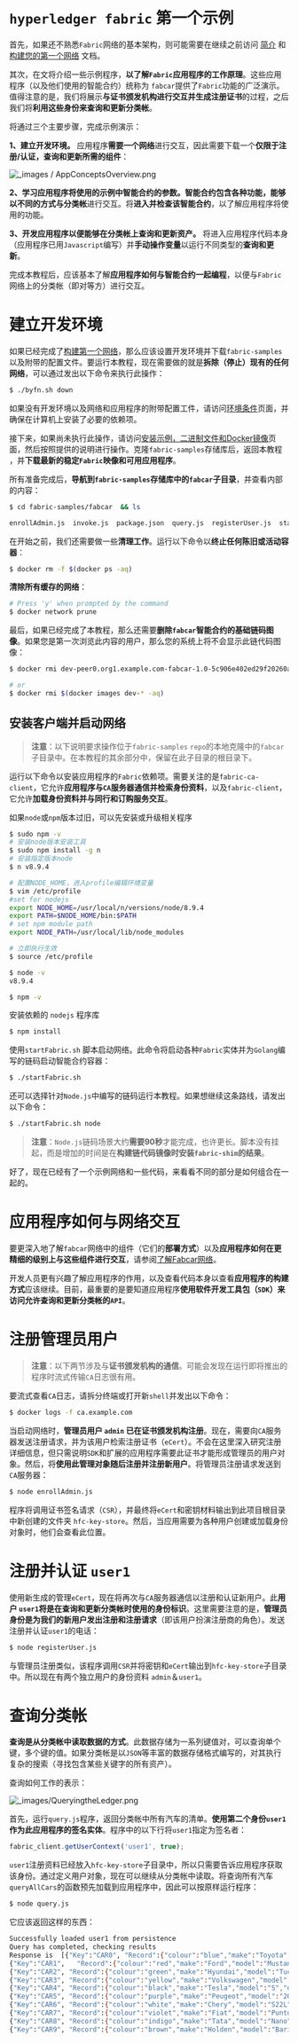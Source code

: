 # `hyperledger fabric` 第一个示例

首先，如果还不熟悉`Fabric`网络的基本架构，则可能需要在继续之前访问 [简介](https://hyperledger-fabric.readthedocs.io/en/latest/blockchain.html) 和 [构建您的第一个网络](https://hyperledger-fabric.readthedocs.io/en/latest/build_network.html) 文档。

其次，在文将介绍一些示例程序，**以了解`Fabric`应用程序的工作原理**。这些应用程序（以及他们使用的智能合约）统称为 `fabcar`提供了`Fabric`功能的广泛演示。值得注意的是，我们将展示**与证书颁发机构进行交互并生成注册证书**的过程，之后我们将**利用这些身份来查询和更新分类帐**。

将通过三个主要步骤，完成示例演示：

**1、建立开发环境。** 应用程序**需要一个网络**进行交互，因此需要下载一个**仅限于注册/认证，查询和更新所需的组件**：

![_images / AppConceptsOverview.png](https://hyperledger-fabric.readthedocs.io/en/latest/_images/AppConceptsOverview.png)

**2、学习应用程序将使用的示例中智能合约的参数。**智能合约包含各种功能，能够以不同的方式**与分类帐**进行交互。将**进入并检查该智能合约**，以了解应用程序将使用的功能。

**3、开发应用程序以便能够在分类帐上查询和更新资产。** 将进入应用程序代码本身（应用程序已用`Javascript`编写）并**手动操作变量**以运行不同类型的**查询和更新**。

完成本教程后，应该基本了解**应用程序如何与智能合约一起编程**，以便与`Fabric`网络上的分类帐（即对等方）进行交互。

# 建立开发环境

如果已经完成了[构建第一个网络](hyperledger%20fabric%20建立你的第一个网络.md)，那么应该设置开发环境并下载`fabric-samples`以及附带的配置文件。要运行本教程，现在需要做的就是**拆除（停止）现有的任何网络**，可以通过发出以下命令来执行此操作：

```sh
$ ./byfn.sh down
```

如果没有开发环境以及网络和应用程序的附带配置工件，请访问[环境条件](hyperledger%20fabric%20入门.md)页面，并确保在计算机上安装了必要的依赖项。

接下来，如果尚未执行此操作，请访问[安装示例，二进制文件和Docker镜像](hyperledger%20fabric%20入门.md)页面，然后按照提供的说明进行操作。克隆`fabric-samples`存储库后，返回本教程 ，并**下载最新的稳定`Fabric`映像和可用应用程序**。

所有准备完成后，**导航到`fabric-samples`存储库中的`fabcar`子目录**，并查看内部的内容：

```sh
$ cd fabric-samples/fabcar  && ls

enrollAdmin.js  invoke.js  package.json  query.js  registerUser.js  startFabric.sh
```

在开始之前，我们还需要做一些**清理工作**。运行以下命令以**终止任何陈旧或活动容器**：

```sh
$ docker rm -f $(docker ps -aq)
```

**清除所有缓存的网络**：

```sh
# Press 'y' when prompted by the command
$ docker network prune
```

最后，如果已经完成了本教程，那么还需要**删除`fabcar`智能合约的基础链码图像**。如果您是第一次浏览此内容的用户，那么您的系统上将不会显示此链代码图像：

```sh
$ docker rmi dev-peer0.org1.example.com-fabcar-1.0-5c906e402ed29f20260ae42283216aa75549c571e2e380f3615826365d8269ba

# or
$ docker rmi $(docker images dev-* -aq)
```

## 安装客户端并启动网络

> **注意**：以下说明要求操作位于`fabric-samples` `repo`的本地克隆中的`fabcar`子目录中。在本教程的其余部分中，保留在此子目录的根目录下。

运行以下命令以安装应用程序的`Fabric`依赖项。需要关注的是`fabric-ca-client`，它允许**应用程序与`CA`服务器通信并检索身份资料**，以及`fabric-client`，它允许**加载身份资料并与同行和订购服务交互**。

如果`node`或`npm`版本过旧，可以先安装或升级相关程序

```sh
$ sudo npm -v
# 安装node版本安装工具
$ sudo npm install -g n
# 安装指定版本node
$ n v8.9.4

# 配置NODE_HOME，进入profile编辑环境变量
$ vim /etc/profile
#set for nodejs
export NODE_HOME=/usr/local/n/versions/node/8.9.4
export PATH=$NODE_HOME/bin:$PATH
# set npm module path
export NODE_PATH=/usr/local/lib/node_modules

# 立即执行生效
$ source /etc/profile

$ node -v
v8.9.4 

$ npm -v
```

安装依赖的 `nodejs` 程序库

```sh
$ npm install
```

使用`startFabric.sh` 脚本启动网络。此命令将启动各种`Fabric`实体并为`Golang`编写的链码启动智能合约容器：

```sh
$ ./startFabric.sh
```

还可以选择针对`Node.js`中编写的链码运行本教程。如果想继续这条路线，请发出以下命令：

```sh
$ ./startFabric.sh node
```

> **注意**：`Node.js`链码场景大约**需要90秒**才能完成，也许更长。脚本没有挂起，而是增加的时间是在**构建链代码镜像时安装`fabric-shim`的结果**。

好了，现在已经有了一个示例网络和一些代码，来看看不同的部分是如何组合在一起的。

# 应用程序如何与网络交互

要更深入地了解`fabcar`网络中的组件（它们的**部署方式**）以及**应用程序如何在更精细的级别上与这些组件进行交互**，请参阅[了解Fabcar网络](https://hyperledger-fabric.readthedocs.io/en/latest/understand_fabcar_network.html)。

开发人员更有兴趣了解应用程序的作用，以及查看代码本身以查看**应用程序的构建方式**应该继续。目前，最重要的是要知道应用程序**使用软件开发工具包（`SDK`）来访问允许查询和更新分类帐的`API`**。

# 注册管理员用户

> **注意**：以下两节涉及与**证书颁发机构的通信**。可能会发现在运行即将推出的程序时流式传输`CA`日志很有用。

要流式查看`CA`日志，请拆分终端或打开新`shell`并发出以下命令：

```sh
$ docker logs -f ca.example.com
```

当启动网络时，**管理员用户 `admin` 已在证书颁发机构注册**。现在，需要向`CA`服务器发送注册请求，并为该用户检索注册证书（`eCert`）。不会在这里深入研究注册详细信息，但只需说明`SDK`和扩展的应用程序需要此证书才能形成管理员的用户对象。然后，将**使用此管理对象随后注册并注册新用户**。将管理员注册请求发送到`CA`服务器：

```sh
$ node enrollAdmin.js
```

程序将调用证书签名请求（`CSR`），并最终将`eCert`和密钥材料输出到此项目根目录中新创建的文件夹 `hfc-key-store`。然后，当应用需要为各种用户创建或加载身份对象时，他们会查看此位置。

# 注册并认证 `user1`

使用新生成的管理`eCert`，现在将再次与`CA`服务器通信以注册和认证新用户。此**用户 `user1`将是在查询和更新分类帐时使用的身份标识**。这里需要注意的是，**管理员身份是为我们的新用户发出注册和注册请求**（即该用户扮演注册商的角色）。发送注册并认证`user1`的电话：

```sh
$ node registerUser.js
```

与管理员注册类似，该程序调用`CSR`并将密钥和`eCert`输出到`hfc-key-store`子目录中。所以现在有两个独立用户的身份资料 `admin`＆`user1`。

# 查询分类帐

**查询是从分类帐中读取数据的方式**。此数据存储为一系列键值对，可以查询单个键，多个键的值。如果分类帐是以`JSON`等丰富的数据存储格式编写的，对其执行复杂的搜索（寻找包含某些关键字的所有资产）。

查询如何工作的表示：

![_images/QueryingtheLedger.png](https://hyperledger-fabric.readthedocs.io/en/latest/_images/QueryingtheLedger.png)

首先，运行`query.js`程序，返回分类帐中所有汽车的清单。**使用第二个身份`user1`作为此应用程序的签名实体**。程序中的以下行将`user1`指定为签名者：

```javascript
fabric_client.getUserContext('user1', true);
```

`user1`注册资料已经放入`hfc-key-store`子目录中，所以只需要告诉应用程序获取该身份。通过定义用户对象，现在可以继续从分类帐中读取。将查询所有汽车`queryAllCars`的函数预先加载到应用程序中，因此可以按原样运行程序：

```sh
$ node query.js
```

它应该返回这样的东西：

```sh
Successfully loaded user1 from persistence
Query has completed, checking results
Response is  [{"Key":"CAR0", "Record":{"colour":"blue","make":"Toyota","model":"Prius","owner":"Tomoko"}},
{"Key":"CAR1",   "Record":{"colour":"red","make":"Ford","model":"Mustang","owner":"Brad"}},
{"Key":"CAR2", "Record":{"colour":"green","make":"Hyundai","model":"Tucson","owner":"Jin Soo"}},
{"Key":"CAR3", "Record":{"colour":"yellow","make":"Volkswagen","model":"Passat","owner":"Max"}},
{"Key":"CAR4", "Record":{"colour":"black","make":"Tesla","model":"S","owner":"Adriana"}},
{"Key":"CAR5", "Record":{"colour":"purple","make":"Peugeot","model":"205","owner":"Michel"}},
{"Key":"CAR6", "Record":{"colour":"white","make":"Chery","model":"S22L","owner":"Aarav"}},
{"Key":"CAR7", "Record":{"colour":"violet","make":"Fiat","model":"Punto","owner":"Pari"}},
{"Key":"CAR8", "Record":{"colour":"indigo","make":"Tata","model":"Nano","owner":"Valeria"}},
{"Key":"CAR9", "Record":{"colour":"brown","make":"Holden","model":"Barina","owner":"Shotaro"}}]
```



